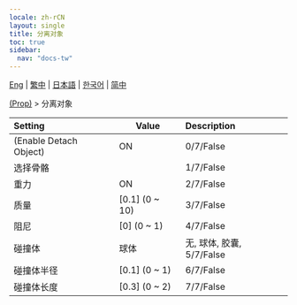 ```yaml
---
locale: zh-rCN
layout: single
title: 分离对象
toc: true
sidebar:
  nav: "docs-tw"
---
```

[Eng](/dancexr/menu/2025.4/prop/detach_object) | [繁中](/tw/dancexr/menu/2025.4/prop/detach_object) | [日本語](/jp/dancexr/menu/2025.4/prop/detach_object) | [한국어](/kr/dancexr/menu/2025.4/prop/detach_object) | [简中](/zh/dancexr/menu/2025.4/prop/detach_object)

[(Prop)](../menu#(Prop)) > 分离对象



| Setting | Value | Description |
| :--- | --- | :--- |
| (Enable Detach Object) | ON | 0/7/False
| 选择骨骼 || 1/7/False
| 重力 | ON | 2/7/False
| 质量 | [0.1] (0 ~ 10) | 3/7/False
| 阻尼 | [0] (0 ~ 1) | 4/7/False
| 碰撞体 | 球体 | 无, 球体, 胶囊, 5/7/False
| 碰撞体半径 | [0.1] (0 ~ 1) | 6/7/False
| 碰撞体长度 | [0.3] (0 ~ 2) | 7/7/False
